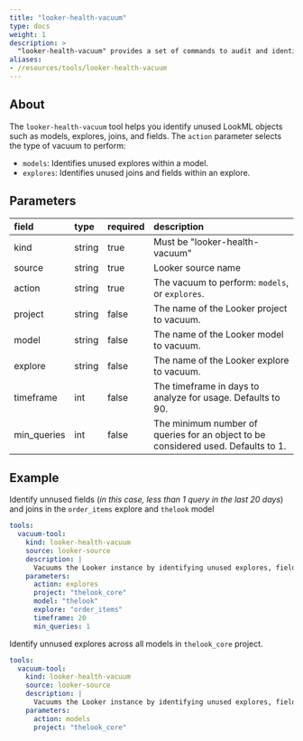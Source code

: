```yaml
---
title: "looker-health-vacuum"
type: docs
weight: 1
description: >
  "looker-health-vacuum" provides a set of commands to audit and identify unused LookML objects in a Looker instance.
aliases:
- /resources/tools/looker-health-vacuum
---
```


## About

The `looker-health-vacuum` tool helps you identify unused LookML objects such as models, explores, joins, and fields. The `action` parameter selects the type of vacuum to perform:

- `models`: Identifies unused explores within a model.
- `explores`: Identifies unused joins and fields within an explore.

## Parameters

| **field** | **type** | **required** | **description** |
| :--- | :--- | :--- | :--- |
| kind | string | true | Must be "looker-health-vacuum" |
| source | string | true | Looker source name |
| action | string | true | The vacuum to perform: `models`, or `explores`. |
| project | string | false | The name of the Looker project to vacuum. |
| model | string | false | The name of the Looker model to vacuum. |
| explore | string | false | The name of the Looker explore to vacuum. |
| timeframe | int | false | The timeframe in days to analyze for usage. Defaults to 90. |
| min_queries | int | false | The minimum number of queries for an object to be considered used. Defaults to 1. |

## Example

Identify unnused fields (*in this case, less than 1 query in the last 20 days*) and joins in the `order_items` explore and `thelook` model

```yaml
tools:
  vacuum-tool:
    kind: looker-health-vacuum
    source: looker-source
    description: |
      Vacuums the Looker instance by identifying unused explores, fields, and joins.
    parameters:
      action: explores
      project: "thelook_core"
      model: "thelook"
      explore: "order_items"
      timeframe: 20
      min_queries: 1
```

Identify unnused explores across all models in `thelook_core` project. 

```yaml
tools:
  vacuum-tool:
    kind: looker-health-vacuum
    source: looker-source
    description: |
      Vacuums the Looker instance by identifying unused explores, fields, and joins.
    parameters:
      action: models
      project: "thelook_core"
     